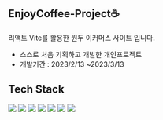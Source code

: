 ## EnjoyCoffee-Project☕
리액트 Vite를 활용한 원두 이커머스 사이트 입니다.
- 스스로 처음 기획하고 개발한 개인프로젝트
- 개발기간 : 2023/2/13 ~2023/3/13

## Tech Stack
<img src="https://img.shields.io/badge/html5-E34F26?style=for-the-badge&logo=html5&logoColor=white"/> <img src="https://img.shields.io/badge/css-1572B6?style=for-the-badge&logo=css3&logoColor=white"/>
<img src="https://img.shields.io/badge/javascript-F7DF1E?style=for-the-badge&logo=javascript&logoColor=black"/>
<img src="https://img.shields.io/badge/react.js-61DAFB?style=for-the-badge&logo=react&logoColor=black"/>
<img src="https://img.shields.io/badge/firebase-FFCA28?style=for-the-badge&logo=firebase&logoColor=black"/>
<img src="https://img.shields.io/badge/github-181717?style=for-the-badge&logo=github&logoColor=white"/>
<img src="https://img.shields.io/badge/visualstudiocode-007ACC?style=for-the-badge&logo=visualstudiocode&logoColor=white"/>

